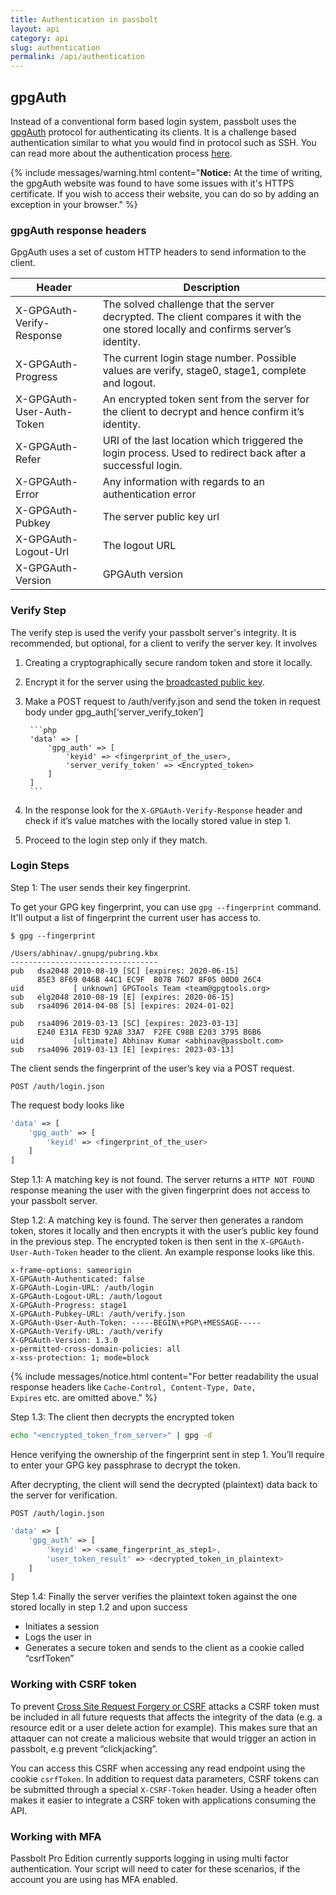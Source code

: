 ```yaml
---
title: Authentication in passbolt
layout: api
category: api
slug: authentication
permalink: /api/authentication
---
```


## gpgAuth

Instead of a conventional form based login system, passbolt uses the [gpgAuth](https://gpgauth.org/) protocol for authenticating its clients. It is a challenge based authentication similar to what you would find in protocol such as SSH. You can read more about the authentication process [here](https://help.passbolt.com/tech/auth).

{% include messages/warning.html
    content="<b>Notice:</b> At the time of writing, the gpgAuth website was found to have some issues with it's HTTPS certificate. If you wish to access their website, you can do so by adding an exception in your browser."
%}


### gpgAuth response headers

GpgAuth uses a set of custom HTTP headers to send information to the client.


<table class="table-parameters">
  <thead>
    <tr>
      <th>Header</th>
      <th>Description</th>
    </tr>
  </thead>
  <tbody>
  <tr>
   <td>X-GPGAuth-Verify-Response
   </td>
   <td>The solved challenge that the server decrypted. The client compares it with the one stored locally and confirms server’s identity.
   </td>
  </tr>
  <tr>
   <td>X-GPGAuth-Progress
   </td>
   <td>The current login stage number. Possible values are verify, stage0, stage1, complete and logout.
   </td>
  </tr>
  <tr>
   <td>X-GPGAuth-User-Auth-Token
   </td>
   <td>An encrypted token sent from the server for the client to decrypt and hence confirm it’s identity.
   </td>
  </tr>
  <tr>
   <td>X-GPGAuth-Refer
   </td>
   <td>URI of the last location which triggered the login process. Used to redirect back after a successful login.
   </td>
  </tr>
  <tr>
   <td>X-GPGAuth-Error
   </td>
   <td>Any information with regards to an authentication error
   </td>
  </tr>
  <tr>
   <td>X-GPGAuth-Pubkey
   </td>
   <td>The server public key url
   </td>
  </tr>
  <tr>
   <td>X-GPGAuth-Logout-Url
   </td>
   <td>The logout URL
   </td>
  </tr>
  <tr>
   <td>X-GPGAuth-Version
   </td>
   <td>GPGAuth version
   </td>
  </tr>
  </tbody>
</table>

### Verify Step

The verify step is used the verify your passbolt server's integrity. It is recommended, but optional, for a client to verify the server key. It involves 

1. Creating a cryptographically secure random token and store it locally.
2. Encrypt it for the server using the [broadcasted public key](/api#accessing-passbolt-server-public-key).
3. Make a POST request to /auth/verify.json and send the token in request body under gpg_auth[‘server_verify_token’] 

        ```php
        'data' => [
            'gpg_auth' => [
                'keyid' => <fingerprint_of_the_user>,
                'server_verify_token' => <Encrypted_token>
            ]
        ]
        ```



4. In the response look for the `X-GPGAuth-Verify-Response` header and check if it’s value matches with the locally stored value in step 1.


5. Proceed to the login step only if they match. 

### Login Steps

Step 1: The user sends their key fingerprint.

To get your GPG key fingerprint, you can use `gpg --fingerprint` command. It'll output a list of fingerprint the current user has access to.

```shell
$ gpg --fingerprint

/Users/abhinav/.gnupg/pubring.kbx
---------------------------------
pub   dsa2048 2010-08-19 [SC] [expires: 2020-06-15]
      85E3 8F69 046B 44C1 EC9F  B07B 76D7 8F05 00D0 26C4
uid           [ unknown] GPGTools Team <team@gpgtools.org>
sub   elg2048 2010-08-19 [E] [expires: 2020-06-15]
sub   rsa4096 2014-04-08 [S] [expires: 2024-01-02]

pub   rsa4096 2019-03-13 [SC] [expires: 2023-03-13]
      E240 E31A FE3D 92A8 33A7  F2FE C98B E203 3795 B6B6
uid           [ultimate] Abhinav Kumar <abhinav@passbolt.com>
sub   rsa4096 2019-03-13 [E] [expires: 2023-03-13]
```

The client sends the fingerprint of the user’s key via a POST request. 


```
POST /auth/login.json
```


The request body looks like 

```php
'data' => [
    'gpg_auth' => [
        'keyid' => <fingerprint_of_the_user>
    ]
]
```


Step 1.1: A matching key is not found. The server returns a `HTTP NOT FOUND` response meaning the user with the given fingerprint does not access to your passbolt server.

Step 1.2: A matching key is found. The server then generates a random token, stores it locally and then encrypts it with the user’s public key found in the previous step. The encrypted token is then sent in the `X-GPGAuth-User-Auth-Token` header to the client. An example response looks like this.

```
x-frame-options: sameorigin
X-GPGAuth-Authenticated: false
X-GPGAuth-Login-URL: /auth/login
X-GPGAuth-Logout-URL: /auth/logout
X-GPGAuth-Progress: stage1
X-GPGAuth-Pubkey-URL: /auth/verify.json
X-GPGAuth-User-Auth-Token: -----BEGIN\+PGP\+MESSAGE-----
X-GPGAuth-Verify-URL: /auth/verify
X-GPGAuth-Version: 1.3.0
x-permitted-cross-domain-policies: all
x-xss-protection: 1; mode=block
```

{% include messages/notice.html
    content="For better readability the usual response headers like <code>Cache-Control, Content-Type, Date, Expires</code> etc. are omitted above."
%}


Step 1.3: The client then decrypts the encrypted token

```bash
echo "<encrypted_token_from_server>" | gpg -d
```


Hence verifying the ownership of the fingerprint sent in step 1. You’ll require to enter your GPG key passphrase to decrypt the token.

After decrypting, the client will send the decrypted (plaintext) data back to the server for verification.


```
POST /auth/login.json
```




```php
'data' => [
    'gpg_auth' => [
        'keyid' => <same_fingerprint_as_step1>,
        'user_token_result' => <decrypted_token_in_plaintext> 
    ]
]
```


Step 1.4: Finally the server verifies the plaintext token against the one stored locally in step 1.2 and upon success

*   Initiates a session
*   Logs the user in
*   Generates a secure token and sends to the client as a cookie called “csrfToken”


### Working with CSRF token

To prevent [Cross Site Request Forgery or CSRF](https://en.wikipedia.org/wiki/Cross-site_request_forgery) attacks a CSRF token must be included in all future requests that affects the integrity of the data (e.g. a resource edit or a user delete action for example). This makes sure that an attaquer can not create a malicious website that would trigger an action in passbolt, e.g prevent “clickjacking”. 

You can access this CSRF when accessing any read endpoint using the cookie `csrfToken`. In addition to request data parameters, CSRF tokens can be submitted through a special `X-CSRF-Token` header. Using a header often makes it easier to integrate a CSRF token with applications consuming the API.


### Working with MFA

Passbolt Pro Edition currently supports logging in using multi factor authentication. Your script will need to cater for these scenarios, if the account you are using has MFA enabled.